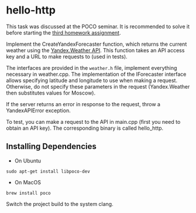 # hello-http

This task was discussed at the POCO seminar. It is recommended to solve it before starting the [third homework assignment](../bot).

Implement the CreateYandexForecaster function, which returns the current weather using the [Yandex.Weather API](https://tech.yandex.com/weather/doc/dg/concepts/about-docpage/). This function takes an API access key and a URL to make requests to (used in tests).

The interfaces are provided in the `weather.h` file, implement everything necessary in weather.cpp. The implementation of the IForecaster interface allows specifying latitude and longitude to use when making a request. Otherwise, do not specify these parameters in the request (Yandex.Weather then substitutes values for Moscow).

If the server returns an error in response to the request, throw a YandexAPIError exception.

To test, you can make a request to the API in main.cpp (first you need to obtain an API key). The corresponding binary is called hello_http.

## Installing Dependencies

* On Ubuntu
```
sudo apt-get install libpoco-dev
```

* On MacOS
```
brew install poco
```

Switch the project build to the system clang.

